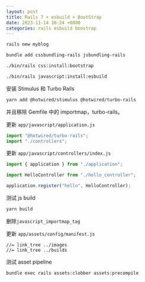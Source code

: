 ```yaml
---
layout: post
title: Rails 7 + esbuild + BootStrap
date: 2023-11-14 16:24 +0800
categories: rails esbuild boostrap
---
```


```bash
rails new myblog
```

```bash
bundle add cssbundling-rails jsbundling-rails
```

```bash
./bin/rails css:install:bootstrap
```

```bash
./bin/rails javascript:install:esbuild
```

安装 Stimulus 和 Turbo Rails

```bash
yarn add @hotwired/stimulus @hotwired/turbo-rails
```

并且移除 Gemfile 中的 importmap，turbo-rails。

更新 `app/javascript/application.js`

```javascript
import "@hotwired/turbo-rails";
import "./controllers";
```

更新 `app/javascript/controllers/index.js`

```javascript
import { application } from "./application";

import HelloController from "./hello_controller";

application.register("hello", HelloController);
```

测试 js build

```bash
yarn build
```

删除`javascript_importmap_tag`

更新 `app/assets/config/manifest.js`

```text
//= link_tree ../images
//= link_tree ../builds
```

测试 asset pipeline

```bash
bundle exec rails assets:clobber assets:precompile
```
